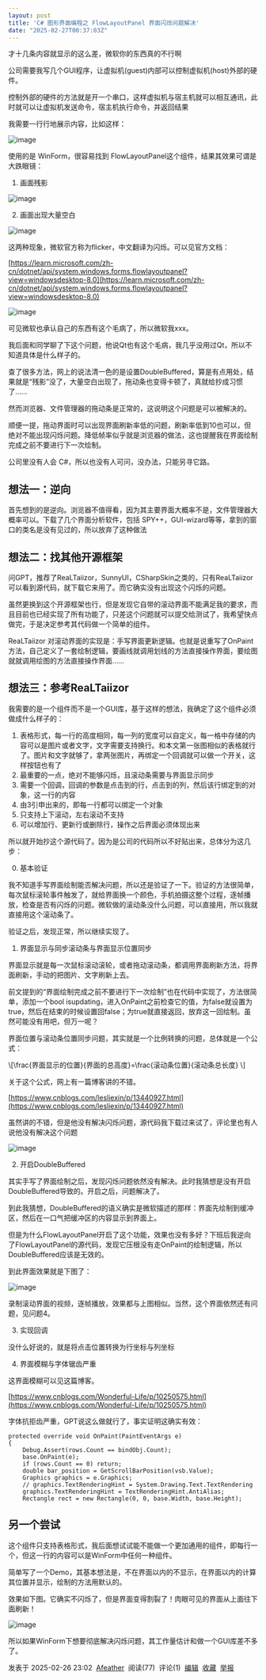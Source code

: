 ```yaml
---
layout: post
title: 'C# 图形界面编程之 FlowLayoutPanel 界面闪烁问题解决'
date: "2025-02-27T00:37:03Z"
---
```

才十几条内容就显示的这么差，微软你的东西真的不行啊

公司需要我写几个GUI程序，让虚拟机(guest)内部可以控制虚拟机(host)外部的硬件。

控制外部的硬件的方法就是开一个串口，这样虚拟机与宿主机就可以相互通讯，此时就可以让虚拟机发送命令，宿主机执行命令，并返回结果

我需要一行行地展示内容，比如这样：

![image](https://img2024.cnblogs.com/blog/2771459/202502/2771459-20250226003330088-339479491.png)

使用的是 WinForm，很容易找到 FlowLayoutPanel这个组件，结果其效果可谓是大跌眼镜：

1.  画面残影

![image](https://img2024.cnblogs.com/blog/2771459/202502/2771459-20250226003842444-1891580683.png)

2.  画面出现大量空白

![image](https://img2024.cnblogs.com/blog/2771459/202502/2771459-20250226003931585-462759972.png)

这两种现象，微软官方称为flicker，中文翻译为闪烁。可以见官方文档：

[https://learn.microsoft.com/zh-cn/dotnet/api/system.windows.forms.flowlayoutpanel?view=windowsdesktop-8.0](https://learn.microsoft.com/zh-cn/dotnet/api/system.windows.forms.flowlayoutpanel?view=windowsdesktop-8.0)

![image](https://img2024.cnblogs.com/blog/2771459/202502/2771459-20250226004513212-157322110.png)

可见微软也承认自己的东西有这个毛病了，所以微软我xxx。

我后面和同学聊了下这个问题，他说Qt也有这个毛病，我几乎没用过Qt，所以不知道具体是什么样子的。

查了很多方法，网上的说法清一色的是设置DoubleBuffered，算是有点用处，结果就是“残影”没了，大量空白出现了，拖动条也变得卡顿了，真就给抄成习惯了……

然而浏览器、文件管理器的拖动条是正常的，这说明这个问题是可以被解决的。

顺便一提，拖动界面时可以出现界面刷新率低的问题，刷新率低到10也可以，但绝对不能出现闪烁问题。降低帧率似乎就是浏览器的做法，这也提醒我在界面绘制完成之前不要进行下一次绘制。

公司里没有人会 C#，所以也没有人可问，没办法，只能另寻它路。

想法一：逆向
------

首先想到的是逆向。浏览器不值得看，因为其主要界面大概率不是，文件管理器大概率可以。下载了几个界面分析软件，包括 SPY++，GUI-wizard等等，拿到的窗口的类名是没有见过的，所以放弃了这种做法

想法二：找其他开源框架
-----------

问GPT，推荐了ReaLTaiizor，SunnyUI，CSharpSkin之类的，只有ReaLTaiizor可以看到源代码，就下载它来用了。而它确实没有出现这个闪烁的问题。

虽然更换到这个开源框架也行，但是发现它自带的滚动界面不能满足我的要求，而且目前也已经实现了所有功能了，只差这个问题就可以提交给测试了，我希望快点做完，于是决定参考其代码做一个简单的组件。

ReaLTaiizor 对滚动界面的实现是：手写界面更新逻辑。也就是说重写了OnPaint方法，自己定义了一套绘制逻辑，要画线就调用划线的方法直接操作界面，要绘图就就调用绘图的方法直接操作界面……

想法三：参考ReaLTaiizor
-----------------

我需要的是一个组件而不是一个GUI库，基于这样的想法，我确定了这个组件必须做成什么样子的：

1.  表格形式，每一行的高度相同，每一列的宽度可以自定义，每一格中存储的内容可以是图片或者文字，文字需要支持换行。和本文第一张图相似的表格就行了。图片和文字就够了，拿两张图片，再绑定一个回调就可以做一个开关，这样按钮也有了
2.  最重要的一点，绝对不能够闪烁，且滚动条需要与界面显示同步
3.  需要一个回调，回调的参数是点击到的行，点击到的列，然后该行绑定到的对象，这一行的内容
4.  由3引申出来的，即每一行都可以绑定一个对象
5.  只支持上下滚动，左右滚动不支持
6.  可以增加行、更新行或删除行，操作之后界面必须体现出来

所以就开始抄这个源代码了。因为是公司的代码所以不好贴出来，总体分为这几步：

0.  基本验证

我不知道手写界面绘制能否解决问题，所以还是验证了一下。验证的方法很简单，每次鼠标滚轮事件触发了，就给界面换一个颜色，手机拍摄这整个过程，逐帧播放，检查是否有闪烁的问题。微软做的滚动条没什么问题，可以直接用，所以我就直接用这个滚动条了。

验证之后，发现正常，所以继续实现了。

1.  界面显示与同步滚动条与界面显示位置同步

界面显示就是每一次鼠标滚动滚轮，或者拖动滚动条，都调用界面刷新方法，将界面刷新，手动的把图片、文字刷新上去。

前文提到的“界面绘制完成之前不要进行下一次绘制”也在代码中实现了，方法很简单，添加一个bool isupdating，进入OnPaint之前检查它的值，为false就设置为true，然后在结束的时候设置回false；为true就直接返回，放弃这一回绘制。虽然可能没有用吧，但万一呢？

界面位置与滚动条位置同步问题，其实就是一个比例转换的问题，总体就是一个公式：

\\\[\\frac{界面显示的位置}{界面的总高度}=\\frac{滚动条位置}{滚动条总长度} \\\]

关于这个公式，网上有一篇博客讲的不错。

[https://www.cnblogs.com/lesliexin/p/13440927.html](https://www.cnblogs.com/lesliexin/p/13440927.html)

虽然讲的不错，但是他没有解决闪烁问题，源代码我下载过来试了，评论里也有人说他没有解决这个问题

![image](https://img2024.cnblogs.com/blog/2771459/202502/2771459-20250226011505372-779413275.png)

2.  开启DoubleBuffered

其实手写了界面绘制之后，发现闪烁问题依然没有解决。此时我猜想是没有开启DoubleBuffered导致的。开启之后，问题解决了。

到此我猜想，DoubleBuffered的语义确实是微软描述的那样：界面先绘制到缓冲区，然后在一口气把缓冲区的内容显示到界面上。

但是为什么FlowLayoutPanel开启了这个功能，效果也没有多好？下班后我逆向了FlowLayoutPanel的源代码，发现它压根没有走OnPaint的绘制逻辑，所以DoubleBuffered应该是无效的。

到此界面效果就是下图了：

![image](https://img2024.cnblogs.com/blog/2771459/202502/2771459-20250226013126959-1020978424.png)

录制滚动界面的视频，逐帧播放，效果都与上图相似。当然，这个界面依然还有问题，见问题4。

3.  实现回调

没什么好说的，就是将点击位置转换为行坐标与列坐标

4.  界面模糊与字体锯齿严重

这界面模糊可以见这篇博客。

[https://www.cnblogs.com/Wonderful-Life/p/10250575.html](https://www.cnblogs.com/Wonderful-Life/p/10250575.html)

字体抗拒齿严重，GPT说这么做就行了，事实证明这确实有效：

    protected override void OnPaint(PaintEventArgs e)
    {
        Debug.Assert(rows.Count == bindObj.Count);
        base.OnPaint(e);
        if (rows.Count == 0) return;
        double bar_position = GetScrollBarPosition(vsb.Value);
        Graphics graphics = e.Graphics;
        // graphics.TextRenderingHint = System.Drawing.Text.TextRendering
        graphics.TextRenderingHint = TextRenderingHint.AntiAlias;
        Rectangle rect = new Rectangle(0, 0, base.Width, base.Height);
    

另一个尝试
-----

这个组件只支持表格形式，我后面想试试能不能做一个更加通用的组件，即每行一个，但这一行的内容可以是WinForm中任何一种组件。

简单写了一个Demo，其基本想法是，不在界面以内的不显示，在界面以内的计算其位置并显示，绘制的方法用默认的。

效果如下图。它确实不闪烁了，但是界面变得割裂了！肉眼可见的界面从上面往下面刷新！

![image](https://img2024.cnblogs.com/blog/2771459/202502/2771459-20250226014200843-1014398038.png)

所以如果WinForm下想要彻底解决闪烁问题，其工作量估计和做一个GUI库差不多了。

发表于 2025-02-26 23:02  [Afeather](https://www.cnblogs.com/Afeather)  阅读(77)  评论(1)  [编辑](https://i.cnblogs.com/EditPosts.aspx?postid=18737613)  [收藏](javascript:void\(0\))  [举报](javascript:void\(0\))